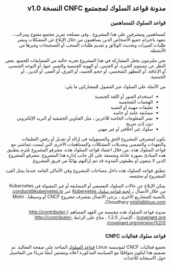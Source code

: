 <div dir="rtl">

##  مدونة قواعد السلوك لمجمتمع CNFC النسخة v1.0

### قواعد السلوك للمساهمين

كمساهمين ومشرفين على هذا المشروع ، وفي مصلحة تعزيز
مجتمع مفتوح ومرحّب ، نتعهد باحترام جميع الأشخاص الذين يساهمون
من خلال الإبلاغ عن المشكلات ونشر طلبات الميزات وتحديث الوثائق
و تقديم طلبات السحب أو التصحيحات وغيرها من الأنشطة.

نحن ملتزمون بجعل المشاركة في هذا المشروع تجربة خالية من المضايقات للجميع.
بغض النظر عن مستوى الخبرة، أو الجنس، أو الهوية الجنسية والتعبير عنها، 
أو التوجه الجنسي، أو الإعاقة، أو المظهر الشخصي، أو حجم الجسد، أو العرق،  أو العمر،
أو الدين ، أو الجنسية.

من الأمثلة على السلوك غير المقبول للمشاركين ما يلي:

* استخدام الصور أو اللغة الجنسية 
* الهجمات الشخصية
* تعليقات مهينة أو التصيد
* مضايقة عامة أو خاصة
* نشر المعلومات الخاصة للآخرين ، مثل العناوين الحقيقية أو البريد  الإلكتروني دون إذن صريح
* سلوك غير أخلاقي أو غير مهني

يكون لمشرفي المشروع الحق والمسؤولية في إزالة أو تعديل أو رفض
التعليقات والتعهدات والتضمين وتعديلات المشكلات والمساهمات الأخرى التي ليست 
تتماشى مع قواعد السلوك هذه. من خلال اعتماد قواعد السلوك هذه، مشرفو المشروع
نلتزم بتطبيق هذه المبادئ بصورة عادلة ومتسقة على كل جانب
إدارة هذا المشروع. مشرفو المشروع الذين لا يتبعون أو يطبقون المدونة
قد تتم إزالتهم نهائيًا من فريق المشروع.

تنطبق قواعد السلوك هذه داخل مساحات المشروع وفي الأماكن العامة
عندما يمثل الفرد المشروع أو مجتمعه.

يمكن الإبلاغ عن حالات السلوك التعسفي أو المضايقة أو غير المقبولة في Kubernetes من خلال الاتصال بـ [لجنة قواعد سلوك Kubernetes](https://git.k8s.io/community/committee-code-of-conduct) عبر <conduct@kubernetes.io>. بالنسبة للمشاريع الأخرى ، يرجى الاتصال بمشرف مشروع CNCF أو وسيطنا ، Mishi Choudhary <mishi@linux.com>.

مدونة قواعد السلوك هذه مقتبسة من العهد المساهم
(http://contributor-covenant.org) ، الإصدار 1.2.0 ، متاح على الرابط
http://contributor-covenant.org/version/1/2/0/


### قواعد سلوك فعاليات CNFC
تخضع فعاليات CNCF لمؤسسة Linux [قواعد السلوك](https://events.linuxfoundation.org/code-of-conduct/) المتاحة على صفحة الفعالية. تم تصميم هذا ليكون متوافقًا مع السياسة المذكورة أعلاه ويتضمن أيضًا مزيدًا من التفاصيل حول الاستجابة للأحداث

</div>
